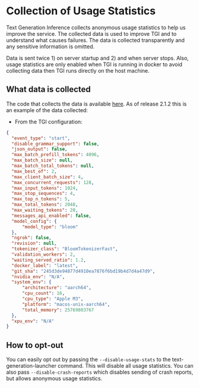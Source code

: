 
# Collection of Usage Statistics

Text Generation Inference collects anonymous usage statistics to help us improve the service. The collected data is used to improve TGI and to understand what causes failures. The data is collected transparently and any sensitive information is omitted.

Data is sent twice 1) on server startup and 2) and when server stops. Also, usage statistics are only enabled when TGI is running in docker to avoid collecting data then TGI runs directly on the host machine.

## What data is collected

The code that collects the data is available [here](https://github.com/huggingface/text-generation-inference/blob/main/router/src/usage_stats.rs).
As of release 2.1.2 this is an example of the data collected:

- From the TGI configuration:
```json
{
  "event_type": "start",           
  "disable_grammar_support": false,
  "json_output": false,
  "max_batch_prefill_tokens": 4096,
  "max_batch_size": null,
  "max_batch_total_tokens": null,
  "max_best_of": 2,
  "max_client_batch_size": 4,
  "max_concurrent_requests": 128,
  "max_input_tokens": 1024,
  "max_stop_sequences": 4,
  "max_top_n_tokens": 5,
  "max_total_tokens": 2048,
  "max_waiting_tokens": 20,
  "messages_api_enabled": false,
  "model_config": {
      "model_type": "bloom"
  },
  "ngrok": false,
  "revision": null,
  "tokenizer_class": "BloomTokenizerFast",
  "validation_workers": 2,
  "waiting_served_ratio": 1.2,
  "docker_label": "latest",
  "git_sha": "245d3de94877d4910ea7876f6bd19b4d7d4a47d9",
  "nvidia_env": "N/A",
  "system_env": {
      "architecture": "aarch64",
      "cpu_count": 16,
      "cpu_type": "Apple M3",
      "platform": "macos-unix-aarch64",
      "total_memory": 25769803767
  },
  "xpu_env": "N/A"
}
```

## How to opt-out

You can easily opt out by passing the `--disable-usage-stats` to the text-generation-launcher command. This will disable all usage statistics. You can also pass `--disable-crash-reports` which disables sending of crash reports, but allows anonymous usage statistics.
